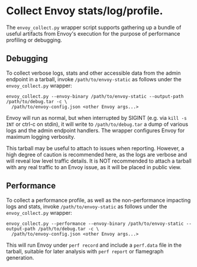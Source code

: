 # Collect Envoy stats/log/profile.

The `envoy_collect.py` wrapper script supports gathering up a bundle of useful artifacts from Envoy's
execution for the purpose of performance profiling or debugging.

## Debugging

To collect verbose logs, stats and other accessible data from the admin endpoint in a tarball,
invoke `/path/to/envoy-static` as follows under the `envoy_collect.py` wrapper:

```
envoy_collect.py --envoy-binary /path/to/envoy-static --output-path /path/to/debug.tar -c \
  /path/to/envoy-config.json <other Envoy args...>
```

Envoy will run as normal, but when interrupted by SIGINT (e.g. via `kill -s INT` or ctrl-c on
stdin), it will write to `/path/to/debug.tar` a dump of various logs and the admin endpoint
handlers. The wrapper configures Envoy for maximum logging verbosity.

This tarball may be useful to attach to issues when reporting. However, a high degree of caution
is recommended here, as the logs are verbose and will reveal low level traffic details. It is 
NOT recommended to attach a tarball with any real traffic to an Envoy issue, as it will be placed
in public view.

## Performance

To collect a performance profile, as well as the non-performance impacting logs and stats,
invoke `/path/to/envoy-static` as follows under the `envoy_collect.py` wrapper:

```
envoy_collect.py --performance --envoy-binary /path/to/envoy-static --output-path /path/to/debug.tar -c \
  /path/to/envoy-config.json <other Envoy args...>
```

This will run Envoy under `perf record` and include a `perf.data` file in the tarball, suitable
for later analysis with `perf report` or flamegraph generation.
